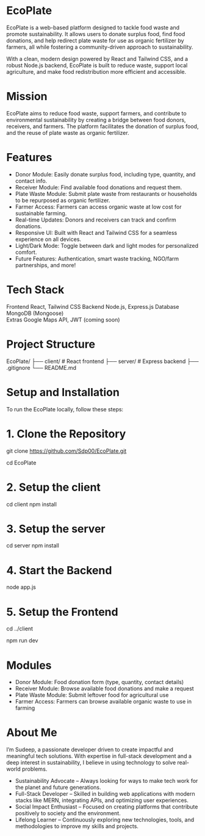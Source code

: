 # EcoPlate

EcoPlate is a web-based platform designed to tackle food waste and promote sustainability. It allows users to donate surplus food, find food donations, and help redirect plate waste for use as organic fertilizer by farmers, all while fostering a community-driven approach to sustainability.

With a clean, modern design powered by React and Tailwind CSS, and a robust Node.js backend, EcoPlate is built to reduce waste, support local agriculture, and make food redistribution more efficient and accessible.

# Mission
EcoPlate aims to reduce food waste, support farmers, and contribute to environmental sustainability by creating a bridge between food donors, receivers, and farmers. The platform facilitates the donation of surplus food, and the reuse of plate waste as organic fertilizer.

# Features
- Donor Module: Easily donate surplus food, including type, quantity, and contact info.
- Receiver Module: Find available food donations and request them.
- Plate Waste Module: Submit plate waste from restaurants or households to be repurposed as organic fertilizer.
- Farmer Access: Farmers can access organic waste at low cost for sustainable farming.
- Real-time Updates: Donors and receivers can track and confirm donations.
- Responsive UI: Built with React and Tailwind CSS for a seamless experience on all devices.
- Light/Dark Mode: Toggle between dark and light modes for personalized comfort.
- Future Features: Authentication, smart waste tracking, NGO/farm partnerships, and more!

# Tech Stack

 Frontend    React, Tailwind CSS 
 Backend     Node.js, Express.js 
 Database    MongoDB (Mongoose)  
 Extras      Google Maps API, JWT (coming soon)

# Project Structure

EcoPlate/ ├── client/ # React frontend ├── server/ # Express backend ├── .gitignore └── README.md

# Setup and Installation
To run the EcoPlate locally, follow these steps:

# 1. Clone the Repository

git clone https://github.com/Sdp00/EcoPlate.git

cd EcoPlate

# 2. Setup the client
 
cd client
npm install

# 3. Setup the server
cd server
npm install

# 4. Start the Backend

node app.js

# 5. Setup the Frontend

cd ../client

npm run dev

# Modules
- Donor Module: Food donation form (type, quantity, contact details)
- Receiver Module: Browse available food donations and make a request
- Plate Waste Module: Submit leftover food for agricultural use
- Farmer Access: Farmers can browse available organic waste to use in farming

# About Me
I’m Sudeep, a passionate developer driven to create impactful and meaningful tech solutions. With expertise in full-stack development and a deep interest in sustainability, I believe in using technology to solve real-world problems.

- Sustainability Advocate – Always looking for ways to make tech work for the planet and future generations.
- Full-Stack Developer – Skilled in building web applications with modern stacks like MERN, integrating APIs, and optimizing user experiences.
- Social Impact Enthusiast – Focused on creating platforms that contribute positively to society and the environment.
- Lifelong Learner – Continuously exploring new technologies, tools, and methodologies to improve my skills and projects.
